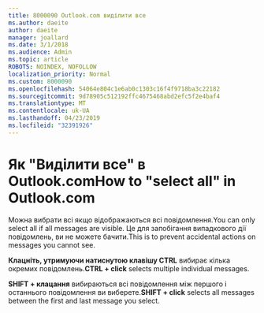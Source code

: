 ```yaml
---
title: 8000090 Outlook.com виділити все
ms.author: daeite
author: daeite
manager: joallard
ms.date: 3/1/2018
ms.audience: Admin
ms.topic: article
ROBOTS: NOINDEX, NOFOLLOW
localization_priority: Normal
ms.custom: 8000090
ms.openlocfilehash: 54064e804c1e6ab0c1303c16f4f9718ba3c22182
ms.sourcegitcommit: 9d78905c512192ffc4675468abd2efc5f2e4baf4
ms.translationtype: MT
ms.contentlocale: uk-UA
ms.lasthandoff: 04/23/2019
ms.locfileid: "32391926"
---
```

# <a name="how-to-select-all-in-outlookcom"></a><span data-ttu-id="feb32-102">Як "Виділити все" в Outlook.com</span><span class="sxs-lookup"><span data-stu-id="feb32-102">How to "select all" in Outlook.com</span></span>

<span data-ttu-id="feb32-103">Можна вибрати всі якщо відображаються всі повідомлення.</span><span class="sxs-lookup"><span data-stu-id="feb32-103">You can only select all if all messages are visible.</span></span> <span data-ttu-id="feb32-104">Це для запобігання випадкового дії повідомлень, ви не можете бачити.</span><span class="sxs-lookup"><span data-stu-id="feb32-104">This is to prevent accidental actions on messages you cannot see.</span></span>

<span data-ttu-id="feb32-105">**Клацніть, утримуючи натиснутою клавішу CTRL** вибирає кілька окремих повідомлень.</span><span class="sxs-lookup"><span data-stu-id="feb32-105">**CTRL + click** selects multiple individual messages.</span></span>

<span data-ttu-id="feb32-106">**SHIFT + клацання** вибираються всі повідомлення між першого і останнього повідомлення ви виберете.</span><span class="sxs-lookup"><span data-stu-id="feb32-106">**SHIFT + click** selects all messages between the first and last message you select.</span></span>